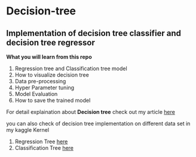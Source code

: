 # Decision-tree
## Implementation of decision tree classifier and decision tree regressor

**What you will learn from this repo**
  1. Regression tree and Classification tree model
  2. How to visualize decision tree
  3. Data pre-processing
  4. Hyper Parameter tuning
  5. Model Evaluation
  6. How to save the trained model

For detail explaination about **Decision tree** check out my article [here](https://medium.com/next-gen-machine-learning/logistic-regression-classification-ce07a6e849ac)

you can also check of decision tree implementation on different data set in my kaggle Kernel
  1. Regression Tree [here](https://www.kaggle.com/benai9916/decision-tree-regressor)
  2. Classification Tree [here]()
